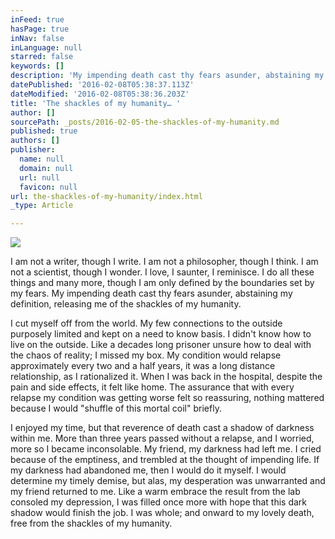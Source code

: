 ```yaml
---
inFeed: true
hasPage: true
inNav: false
inLanguage: null
starred: false
keywords: []
description: 'My impending death cast thy fears asunder, abstaining my definition, releasing me of the shackles of my humanity.'
datePublished: '2016-02-08T05:38:37.113Z'
dateModified: '2016-02-08T05:38:36.203Z'
title: 'The shackles of my humanity… '
author: []
sourcePath: _posts/2016-02-05-the-shackles-of-my-humanity.md
published: true
authors: []
publisher:
  name: null
  domain: null
  url: null
  favicon: null
url: the-shackles-of-my-humanity/index.html
_type: Article

---
```

![](https://the-grid-user-content.s3-us-west-2.amazonaws.com/c5ee6e55-fd76-4b26-ba05-f7dcb09371b4.jpg)

I am not a writer, though I write. I am not a philosopher, though I think. I am not a scientist, though I wonder. I love, I saunter, I reminisce. I do all these things and many more, though I am only defined by the boundaries set by my fears. My impending death cast thy fears asunder, abstaining my definition, releasing me of the shackles of my humanity.

I cut myself off from the world. My few connections to the outside purposely limited and kept on a need to know basis. I didn't know how to live on the outside. Like a decades long prisoner unsure how to deal with the chaos of reality; I missed my box. My condition would relapse approximately every two and a half years, it was a long distance relationship, as I rationalized it. When I was back in the hospital, despite the pain and side effects, it felt like home. The assurance that with every relapse my condition was getting worse felt so reassuring, nothing mattered because I would "shuffle of this mortal coil" briefly.

I enjoyed my time, but that reverence of death cast a shadow of darkness within me. More than three years passed without a relapse, and I worried, more so I became inconsolable. My friend, my darkness had left me. I cried because of the emptiness, and trembled at the thought of impending life. If my darkness had abandoned me, then I would do it myself. I would determine my timely demise, but alas, my desperation was unwarranted and my friend returned to me. Like a warm embrace the result from the lab consoled my depression, I was filled once more with hope that this dark shadow would finish the job. I was whole; and onward to my lovely death, free from the shackles of my humanity.
